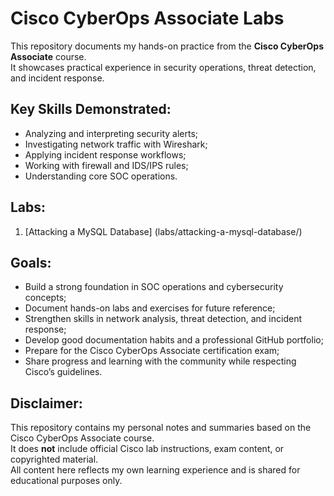 # Cisco CyberOps Associate Labs

This repository documents my hands-on practice from the **Cisco CyberOps Associate** course.  
It showcases practical experience in security operations, threat detection, and incident response.

## Key Skills Demonstrated:
- Analyzing and interpreting security alerts;  
- Investigating network traffic with Wireshark; 
- Applying incident response workflows; 
- Working with firewall and IDS/IPS rules;
- Understanding core SOC operations.

## Labs:
1. [Attacking a MySQL Database] (labs/attacking-a-mysql-database/)

## Goals:
- Build a strong foundation in SOC operations and cybersecurity concepts;
- Document hands-on labs and exercises for future reference;
- Strengthen skills in network analysis, threat detection, and incident response; 
- Develop good documentation habits and a professional GitHub portfolio;
- Prepare for the Cisco CyberOps Associate certification exam;
- Share progress and learning with the community while respecting Cisco’s guidelines.

## Disclaimer:
This repository contains my personal notes and summaries based on the Cisco CyberOps Associate course.  
It does **not** include official Cisco lab instructions, exam content, or copyrighted material.  
All content here reflects my own learning experience and is shared for educational purposes only.  


